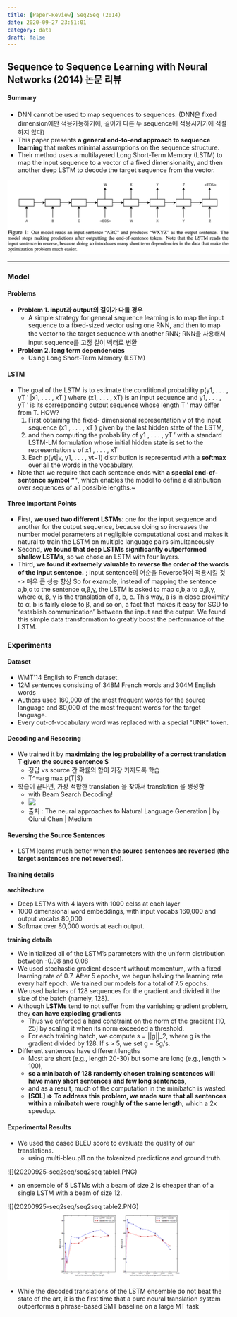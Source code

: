 ```yaml
---
title: [Paper-Review] Seq2Seq (2014)
date: 2020-09-27 23:51:01
category: data
draft: false
---
```



## Sequence to Sequence Learning with Neural Networks (2014) 논문 리뷰 

#### Summary
- DNN cannot be used to map sequences to sequences. (DNN은 fixed dimension에만 적용가능하기에, 길이가 다른 두 sequence에 적용시키기에 적절하지 않다)
- This paper presents **a general end-to-end approach to sequence learning** that makes minimal assumptions on the sequence structure. 
- Their method uses a multilayered Long Short-Term Memory (LSTM) to map the input sequence to a vector of a fixed dimensionality, and then another deep LSTM to decode the target sequence from the vector. 

![](20200925-seq2seq/9C11E5E0-8069-4F41-A294-7041C45E0FB2.png)

---

### Model

#### Problems
 - **Problem 1. input과 output의 길이가 다를 경우**
    - A simple strategy for general sequence learning is to map the input sequence to a fixed-sized vector using one RNN, and then to map the vector to the target sequence with another RNN; RNN을 사용해서 input sequence를 고정 길이 벡터로 변환
 - **Problem 2. long term dependencies**
    - Using Long Short-Term Memory (LSTM)

#### LSTM 
- The goal of the LSTM is to estimate the conditional probability 
p(y1, . . . , yT ′ |x1, . . . , xT ) where (x1, . . . , xT) is an input sequence and 
y1, . . . , yT ′  is its corresponding output sequence whose length T ′ may differ from T. HOW?
	1. First obtaining the fixed- dimensional representation v of the input sequence (x1 , . . . , xT ) given by the last hidden state of the LSTM, 
	2. and then computing the probability of y1 , . . . , yT ′ with a standard LSTM-LM formulation whose initial hidden state is set to the representation v of x1 , . . . , xT 
	3. Each p(yt|v, y1, . . . , yt−1) distribution is represented with a **softmax** over all the words in the vocabulary. 
- Note that we require that each sentence ends with **a special end-of-sentence symbol “<EOS>”**, which enables the model to define a distribution over sequences of all possible lengths.~

#### Three Important Points
- First, **we used two different LSTMs**: one for the input sequence and another for the output sequence, because doing so increases the number model parameters at negligible computational cost and makes it natural to train the LSTM on multiple language pairs simultaneously
- Second, **we found that deep LSTMs significantly outperformed shallow LSTMs**, so we chose an LSTM with four layers. 
- Third, **we found it extremely valuable to reverse the order of the words of the input sentence.** ; input sentence의 어순을 Reverse하여 적용시킬 것 -> 매우 큰 성능 향상 So for example, instead of mapping the sentence a,b,c to the sentence α,β,γ, the LSTM is asked to map c,b,a to α,β,γ, where α, β, γ is the translation of a, b, c. This way, a is in close proximity to α, b is fairly close to β, and so on, a fact that makes it easy for SGD to “establish communication” between the input and the output. We found this simple data transformation to greatly boost the performance of the LSTM. 

### Experiments
#### Dataset
- WMT'14 English to French dataset.
- 12M sentences consisting of 348M French words and 304M English words
- Authors used 160,000 of the most frequent words for the source language and 80,000 of the most frequent words for the target language.
- Every out-of-vocabulary word was replaced with a special "UNK" token.

#### Decoding and Rescoring
- We trained it by **maximizing the log probability of a correct translation T given the source sentence S**
    -  정답 vs source 간 확률의 합이 가장 커지도록 학습
    - T^=arg max p(T|S)
- 학습이 끝나면, 가장 적합한 translation 을 찾아서 translation 을 생성함
	- with Beam Search Decoding!
    - ![](https://miro.medium.com/max/1534/1*SWd3C64RWUs07MHbjWL_mA.png)
	- 출처 : The neural approaches to Natural Language Generation | by Qiurui Chen |  Medium

#### Reversing the Source Sentences
- LSTM learns much better when **the source sentences are reversed** (**the target sentences are not reversed**).

#### Training details

**architecture**
- Deep LSTMs with 4 layers with 1000 celss at each layer
- 1000 dimensional word embeddings, with input vocabs 160,000 and output vocabs 80,000
- Softmax over 80,000 words at each output.

**training details**
- We initialized all of the LSTM’s parameters with the uniform distribution between -0.08 and 0.08
- We used stochastic gradient descent without momentum, with a fixed learning rate of 0.7. After 5 epochs, we begun halving the learning rate every half epoch. We trained our models for a total of 7.5 epochs.
- We used batches of 128 sequences for the gradient and divided it the size of the batch (namely, 128).
- Although **LSTMs** tend to not suffer from the vanishing gradient problem, they **can have exploding gradients** 
	- Thus we enforced a hard constraint on the norm of the gradient [10, 25] by scaling it when its norm exceeded a threshold. 
	- For each training batch, we compute s = ||g||_2, where g is the gradient divided by 128. If s > 5, we set g = 5g/s.
- Different sentences have different lengths
	- Most are short  (e.g., length 20-30) but some are long (e.g., length > 100), 
	- **so a minibatch of 128 randomly chosen training sentences will have many short sentences and few long sentences**, 
	- and as a result, much of the computation in the minibatch is wasted. 
	- **[SOL] => To address this problem, we made sure that all sentences within a minibatch were roughly of the same length**, which a 2x speedup. 

#### Experimental Results
- We used the cased BLEU score to evaluate the quality of our translations. 
	- using multi-bleu.pl1 on the tokenized predictions and ground truth. 

![](20200925-seq2seq/seq2seq table1.PNG)
- an ensemble of 5 LSTMs with a beam of size 2 is cheaper than of a single LSTM with a beam of size 12.

![](20200925-seq2seq/seq2seq table2.PNG)
![](20200925-seq2seq/comparison_baseline.PNG)
- While the decoded translations of the LSTM ensemble do not beat the state of the art, it is the first time that a pure neural translation system outperforms a phrase-based SMT baseline on a large MT task



